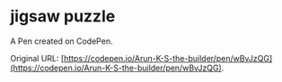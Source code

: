 # jigsaw puzzle

A Pen created on CodePen.

Original URL: [https://codepen.io/Arun-K-S-the-builder/pen/wBvJzQG](https://codepen.io/Arun-K-S-the-builder/pen/wBvJzQG).

